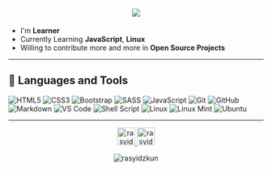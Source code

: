 <h1 align="center">
  <a href="https://git.io/typing-svg">
    <img src="https://readme-typing-svg.herokuapp.com/?lines=Hello,+World!+👋;I+am+Rasyidzkun;Nice+to+meet+you!&center=true&size=30">
  </a>
</h1>

- I'm **Learner** 
- Currently Learning **JavaScript**, **Linux**  
- Willing to contribute more and more in **Open Source Projects**
<hr>

## 🔨 Languages and Tools  
![HTML5](https://img.shields.io/badge/-HTML5-E34F26?style=flat-square&logo=html5&logoColor=white)
![CSS3](https://img.shields.io/badge/-CSS3-1572B6?style=flat-square&logo=css3)
![Bootstrap](https://img.shields.io/badge/-Bootstrap-563D7C?style=flat-square&logo=bootstrap)
![SASS](https://img.shields.io/badge/Sass-CC6699?style=flat-square&logo=sass&logoColor=white)
![JavaScript](https://img.shields.io/badge/-JavaScript-black?style=flat-square&logo=javascript)
![Git](https://img.shields.io/badge/-Git-black?style=flat-square&logo=git)
![GitHub](https://img.shields.io/badge/-GitHub-181717?style=flat-square&logo=github)
![Markdown](https://img.shields.io/badge/Markdown-000000?style=flat-square&logo=markdown&logoColor=white)
![VS Code](https://img.shields.io/badge/-VS%20Code-007ACC?style=flat-square&logo=visual-studio-code)
![Shell Script](https://img.shields.io/badge/Shell_Script-121011?style=flat-square&logo=gnu-bash&logoColor=white)
![Linux](https://img.shields.io/badge/Linux-black?style=flat-square&logo=linux)
![Linux Mint](https://img.shields.io/badge/Linux_Mint-87CF3E?style=flat-square&logo=linux-mint&logoColor=white)
![Ubuntu](https://img.shields.io/badge/Ubuntu-E95420?style=flat-square&logo=ubuntu&logoColor=white)  

<hr>
<p align="center">
<a href="https://www.facebook.com/RasyidzScreamo.221016">
  <img alt="rasyid's Facebook" width="35px" src="https://image.flaticon.com/icons/svg/2111/2111342.svg" />
</a>
<a href="https://www.instagram.com/rasyidz.ar/">
  <img alt="rasyid's Instagram" width="35px" src="https://image.flaticon.com/icons/svg/2111/2111421.svg" />
</a>
</p>

<p align="center"><img src="https://github-readme-stats.vercel.app/api/top-langs?username=rasyidzkun&show_icons=true&locale=en&layout=compact" alt="rasyidzkun" /></p>
